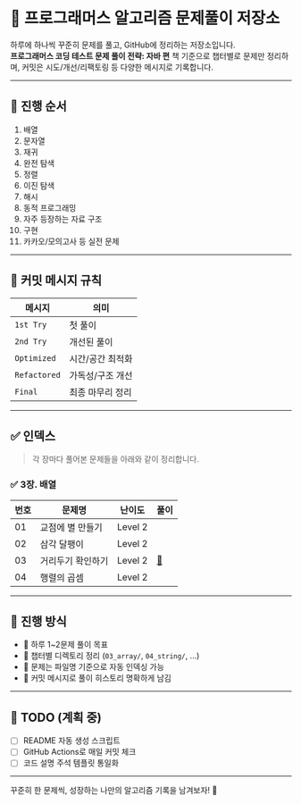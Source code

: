 # 📘 프로그래머스 알고리즘 문제풀이 저장소

하루에 하나씩 꾸준히 문제를 풀고, GitHub에 정리하는 저장소입니다.  
**프로그래머스 코딩 테스트 문제 풀이 전략: 자바 편** 책 기준으로 챕터별로 문제만 정리하며, 커밋은 시도/개선/리팩토링 등 다양한 메시지로 기록합니다.

---

## 📂 진행 순서

1. 배열
2. 문자열
3. 재귀
4. 완전 탐색
5. 정렬
6. 이진 탐색
7. 해시
8. 동적 프로그래밍
9. 자주 등장하는 자료 구조
10. 구현
11. 카카오/모의고사 등 실전 문제

---

## 🧠 커밋 메시지 규칙

| 메시지 | 의미 |
|--------|------|
| `1st Try` | 첫 풀이 |
| `2nd Try` | 개선된 풀이 |
| `Optimized` | 시간/공간 최적화 |
| `Refactored` | 가독성/구조 개선 |
| `Final` | 최종 마무리 정리 |

---

## ✅ 인덱스

> 각 장마다 풀어본 문제들을 아래와 같이 정리합니다.

### ✅ 3장. 배열

| 번호 | 문제명 | 난이도 | 풀이 |
|------|--------|--------|------|
| 01 | 교점에 별 만들기 | Level 2 |  |
| 02 | 삼각 달팽이 | Level 2 |  |
| 03 | 거리두기 확인하기 | Level 2 | [🔗](https://github.com/devfrom2ne1/algorithm/blob/main/programmers/03_array/03_%EA%B1%B0%EB%A6%AC%EB%91%90%EA%B8%B0_%ED%99%95%EC%9D%B8%ED%95%98%EA%B8%B0_Level2.java)|
| 04 | 행렬의 곱셈 | Level 2 |  |

---


## 🔖 진행 방식

- 📆 하루 1~2문제 풀이 목표
- 📂 챕터별 디렉토리 정리 (`03_array/`, `04_string/`, ...)
- 🧾 문제는 파일명 기준으로 자동 인덱싱 가능
- 💬 커밋 메시지로 풀이 히스토리 명확하게 남김

---

## 🔧 TODO (계획 중)

- [ ] README 자동 생성 스크립트
- [ ] GitHub Actions로 매일 커밋 체크
- [ ] 코드 설명 주석 템플릿 통일화

---

꾸준히 한 문제씩, 성장하는 나만의 알고리즘 기록을 남겨보자! 🚀
